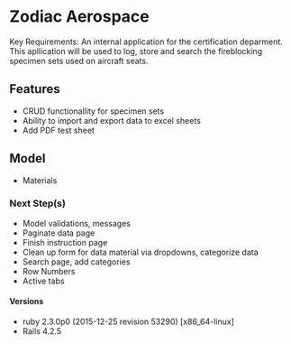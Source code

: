 # Zodiac Aerospace

Key Requirements: An internal application for the certification deparment. This apllication will be used to log, store and search the fireblocking specimen sets used on aircraft seats.

## Features
- CRUD functionallity for specimen sets
- Ability to import and export data to excel sheets
- Add PDF test sheet

## Model
- Materials


### Next Step(s)
- Model validations, messages
- Paginate data page
- Finish instruction page
- Clean up form for data material via dropdowns, categorize data
- Search page, add categories 
- Row Numbers
- Active tabs

#### Versions
- ruby 2.3.0p0 (2015-12-25 revision 53290) [x86_64-linux]
- Rails 4.2.5
